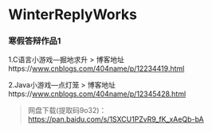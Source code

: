 # WinterReplyWorks
### 寒假答辩作品1

 

1.C语言小游戏—掘地求升  > 博客地址https://www.cnblogs.com/404name/p/12234419.html

 

2.Java小游戏—点灯笼     > 博客地址https://www.cnblogs.com/404name/p/12345428.html

 

> 网盘下载(提取码9o32)：https://pan.baidu.com/s/1SXCU1PZvR9_fK_xAeQb-bA

